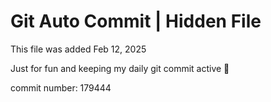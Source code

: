 # Git Auto Commit | Hidden File

This file was added Feb 12, 2025

Just for fun and keeping my daily git commit active 🤪

commit number: 179444
